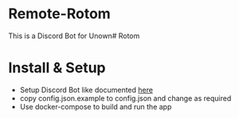 # Remote-Rotom
This is a Discord Bot for Unown# Rotom


# Install & Setup
- Setup Discord Bot like documented [here](https://discordjs.guide/preparations/adding-your-bot-to-servers.html#bot-invite-links)
- copy config.json.example to config.json and change as required
- Use docker-compose to build and run the app
